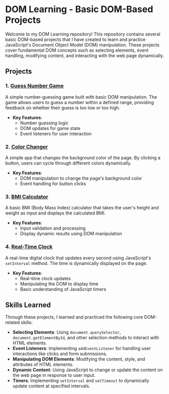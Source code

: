 # DOM Learning - Basic DOM-Based Projects

Welcome to my DOM Learning repository! This repository contains several basic DOM-based projects that I have created to learn and practice JavaScript's Document Object Model (DOM) manipulation. These projects cover fundamental DOM concepts such as selecting elements, event handling, modifying content, and interacting with the web page dynamically.

## Projects

### 1. [Guess Number Game](https://github.com/mastershuvam/GUESS-NUMBER.git)
A simple number-guessing game built with basic DOM manipulation. The game allows users to guess a number within a defined range, providing feedback on whether their guess is too low or too high.

- **Key Features**:
  - Number guessing logic
  - DOM updates for game state
  - Event listeners for user interaction

### 2. [Color Changer](https://github.com/mastershuvam/Color-Changer.git)
A simple app that changes the background color of the page. By clicking a button, users can cycle through different colors dynamically.

- **Key Features**:
  - DOM manipulation to change the page's background color
  - Event handling for button clicks

### 3. [BMI Calculator](https://github.com/mastershuvam/-BMI-Calculator.git)
A basic BMI (Body Mass Index) calculator that takes the user's height and weight as input and displays the calculated BMI.

- **Key Features**:
  - Input validation and processing
  - Display dynamic results using DOM manipulation

### 4. [Real-Time Clock](https://github.com/mastershuvam/real-time-clock.git)
A real-time digital clock that updates every second using JavaScript's `setInterval` method. The time is dynamically displayed on the page.

- **Key Features**:
  - Real-time clock updates
  - Manipulating the DOM to display time
  - Basic understanding of JavaScript timers

## Skills Learned

Through these projects, I learned and practiced the following core DOM-related skills:
- **Selecting Elements**: Using `document.querySelector`, `document.getElementById`, and other selection methods to interact with HTML elements.
- **Event Listeners**: Implementing `addEventListener` for handling user interactions like clicks and form submissions.
- **Manipulating DOM Elements**: Modifying the content, style, and attributes of HTML elements.
- **Dynamic Content**: Using JavaScript to change or update the content on the web page in response to user input.
- **Timers**: Implementing `setInterval` and `setTimeout` to dynamically update content at specified intervals.

